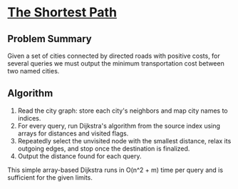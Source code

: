 # [The Shortest Path](https://www.spoj.com/problems/SHPATH/)

## Problem Summary
Given a set of cities connected by directed roads with positive costs, for several queries we must output the minimum transportation cost between two named cities.

## Algorithm
1. Read the city graph: store each city's neighbors and map city names to indices.
2. For every query, run Dijkstra's algorithm from the source index using arrays for distances and visited flags.
3. Repeatedly select the unvisited node with the smallest distance, relax its outgoing edges, and stop once the destination is finalized.
4. Output the distance found for each query.

This simple array-based Dijkstra runs in O(n^2 + m) time per query and is sufficient for the given limits.
